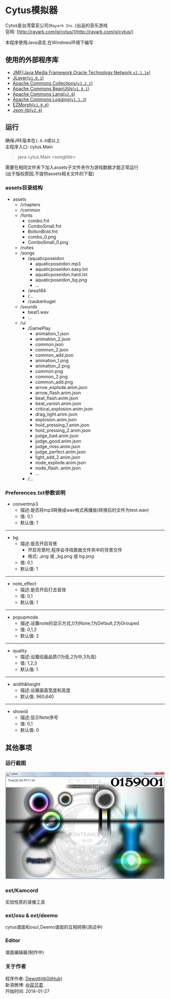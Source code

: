 Cytus模拟器
============
Cytus是台湾雷亚公司(`Rayark Inc.`)出品的音乐游戏  
官网: [http://rayark.com/g/cytus/](http://rayark.com/g/cytus/)   

本程序使用Java语言,在Windows环境下编写  

使用的外部程序库
------------
- [JMF(Java Media Framework,Oracle Technology Network,`v2.1.1e`)](http://www.oracle.com/technetwork/java/javase/download-142937.html)
- [JLayer(`v1.0.1`)](http://www.javazoom.net/javalayer/javalayer.html)
- [Apache Commons Collections(`v3.2.1`)](http://commons.apache.org/proper/commons-collections/)
- [Apache Commons BeanUtils(`v1.9.1`)](http://commons.apache.org/proper/commons-beanutils/)
- [Apache Commons Lang(`v2.6`)](http://commons.apache.org/proper/commons-lang/)
- [Apache Commons Logging(`v1.1.3`)](http://commons.apache.org/proper/commons-logging/)
- [EZMorph(`v1.0.6`)](http://sourceforge.net/projects/ezmorph/files/ezmorph/)
- [Json-lib(`v2.4`)](http://sourceforge.net/projects/json-lib/)

运行
------------
确保JRE版本在`1.8.0`或以上  
主程序入口: cytus.Main  
> java cytus.Main &lt;songtitle&gt;

需要在相同文件夹下加入assets子文件夹作为游戏数据才能正常运行  
(出于版权原因,不提供assets相关文件的下载)  

### assets目录结构
- assets  
	- /chapters  
	- /common  
	- /fonts
		- combo.fnt  
		- ComboSmall.fnt  
		- BoltonBold.fnt  
		- combo_0.png  
		- ComboSmall_0.png  
	- /notes  
	- /songs
		- /aquaticposeidon
			- aquaticposeidon.mp3
			- aquaticposeidon.easy.txt
			- aquaticposeidon.hard.txt
			- aquaticposeidon_bg.png
			- ...
		- /area184
		- /...
		- /zauberkugel
	- /sounds
		- beat1.wav
		- ...
	- /ui
		- /GamePlay
			- animation_1.json
			- animation_2.json
			- common.json
			- common_2.json
			- common_add.json
			- animation_1.png
			- animation_2.png
			- common.png
			- common_2.png
			- common_add.png
			- arrow_explode.anim.json
			- arrow_flash.anim.json
			- beat_flash.anim.json
			- beat_vanish.anim.json
			- critical_explosion.anim.json
			- drag_light.anim.json
			- explosion.anim.json
			- hold_pressing_1.anim.json
			- hold_pressing_2.anim.json
			- judge_bad.anim.json
			- judge_good.anim.json
			- judge_miss.anim.json
			- judge_perfect.anim.json
			- light_add_2.anim.json
			- node_explode.anim.json
			- node_flash..anim.json
			- ...
		- /...


### Preferences.txt参数说明
- convertmp3
	- 描述:是否将mp3转换成wav格式再播放(转换后的文件为test.wav)  
	- 值: 0,1  
	- 默认值: 1

----------

- bg
	- 描述:是否开启背景
		- 开启背景时,程序会寻找歌曲文件夹中的背景文件  
		- 格式: <songtitle>.png 或 <songtitle>_bg.png 或 bg.png  
	- 值: 0,1  
	- 默认值: 1

----------

- note_effect
	- 描述:是否开启打击音效 
	- 值: 0,1  
	- 默认值: 1

----------

- popupmode
	- 描述:设置note的显示方式,0为None,1为Default,2为Grouped  
	- 值: 0,1,2  
	- 默认值: 2

----------

- quality
	- 描述:设置绘画品质(1为低,2为中,3为高)  
	- 值: 1,2,3  
	- 默认值: 1

----------

- width&height
    - 描述:设置画面宽度和高度
    - 默认值: 960,640

----------

- showid
    - 描述:显示Note序号
    - 值: 0,1
    - 默认值: 0

其他事项
-------------

### 运行截图
![Screenshot](https://github.com/Dewott/cytus/blob/master/ss.jpg) 

### ext/Kamcord 
实验性质的录像工具 

### ext/osu & ext/deemo
cytus谱面和osu!,Deemo谱面的互相转换(测试中) 

### Editor
谱面编辑器(制作中) 

### 关于作者
程序作者: [Dewott(@GitHub)](https://github.com/Dewott/cytus)   
新浪微博: [@双贝君](http://weibo.com/Dewott502/)  
开始时间: 2014-01-27